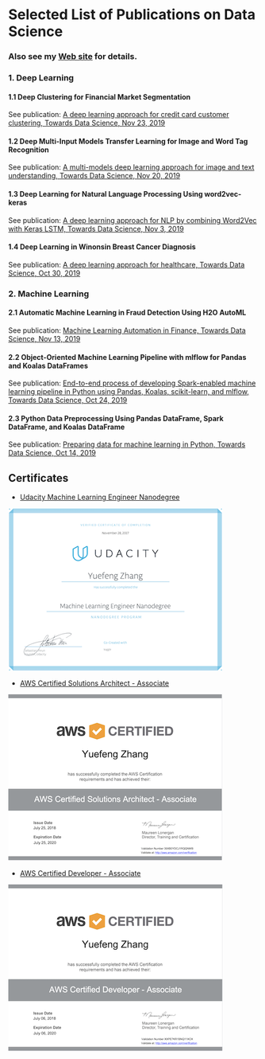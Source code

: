# Selected List of Publications on Data Science

### Also see my [Web site](https://yzzhang.github.io/) for details.


### 1. Deep Learning

#### 1.1 Deep Clustering for Financial Market Segmentation
See publication: [A deep learning approach for credit card customer clustering, Towards Data Science, Nov 23, 2019](https://medium.com/@zhangyuefeng1/deep-clustering-for-financial-market-segmentation-2a41573618cf?sk=a3f7a7e5d21f0ef47b2167ce3f0d0cb6)

#### 1.2 Deep Multi-Input Models Transfer Learning for Image and Word Tag Recognition
See publication: [A multi-models deep learning approach for image and text understanding, Towards Data Science, Nov 20, 2019](https://towardsdatascience.com/deep-multi-input-models-transfer-learning-for-image-and-word-tag-recognition-7ae0462253dc)

#### 1.3 Deep Learning for Natural Language Processing Using word2vec-keras
See publication: [A deep learning approach for NLP by combining Word2Vec with Keras LSTM, Towards Data Science, Nov 3, 2019](https://towardsdatascience.com/deep-learning-for-natural-language-processing-using-word2vec-keras-d9a240c7bb9d)

#### 1.4 Deep Learning in Winonsin Breast Cancer Diagnosis
See publication: [A deep learning approach for healthcare, Towards Data Science, Oct 30, 2019](https://towardsdatascience.com/deep-learning-in-winonsin-breast-cancer-diagnosis-6bab13838abd)


### 2. Machine Learning

#### 2.1 Automatic Machine Learning in Fraud Detection Using H2O AutoML
See publication: [Machine Learning Automation in Finance, Towards Data Science, Nov 13, 2019](https://towardsdatascience.com/automatic-machine-learning-in-fraud-detection-using-h2o-automl-6ba5cbf5c79b)

#### 2.2 Object-Oriented Machine Learning Pipeline with mlflow for Pandas and Koalas DataFrames
See publication: [End-to-end process of developing Spark-enabled machine learning pipeline in Python using Pandas, Koalas, scikit-learn, and mlflow, Towards Data Science, Oct 24, 2019](https://towardsdatascience.com/object-oriented-machine-learning-pipeline-with-mlflow-for-pandas-and-koalas-dataframes-ef8517d39a12)


#### 2.3 Python Data Preprocessing Using Pandas DataFrame, Spark DataFrame, and Koalas DataFrame
See publication: [Preparing data for machine learning in Python, Towards Data Science, Oct 14, 2019](https://towardsdatascience.com/python-data-preprocessing-using-pandas-dataframe-spark-dataframe-and-koalas-dataframe-e44c42258a8f)



## Certificates

* [Udacity Machine Learning Engineer Nanodegree](https://github.com/yzzhang/machine-learning/blob/master/certificates/Yuefeng_certificate_11_28_2017.pdf)

![machine learning certificate](./image/machine-learning-certificate.png)

* [AWS Certified Solutions Architect - Associate](https://github.com/yzzhang/machine-learning/blob/master/certificates/AWS_Certified_Solutions_Architect_Associate_certificate.pdf)

![AWS architect certificate](./image/aws-architect.png)

* [AWS Certified Developer - Associate](https://github.com/yzzhang/machine-learning/blob/master/certificates/AWS_Certified_Developer_Associate_Certificate.pdf)

![AWS developer certificate](./image/aws-developer.png)
